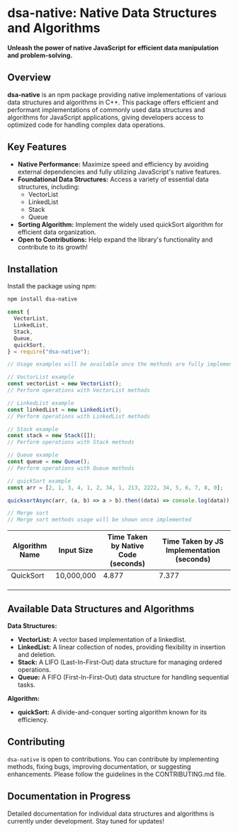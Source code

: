 # dsa-native: Native Data Structures and Algorithms

**Unleash the power of native JavaScript for efficient data manipulation and problem-solving.**

## Overview

**dsa-native** is an npm package providing native implementations of various data structures and algorithms in C++. This package offers efficient and performant implementations of commonly used data structures and algorithms for JavaScript applications, giving developers access to optimized code for handling complex data operations.

## Key Features

- **Native Performance:** Maximize speed and efficiency by avoiding external dependencies and fully utilizing JavaScript's native features.
- **Foundational Data Structures:** Access a variety of essential data structures, including:
  - VectorList
  - LinkedList
  - Stack
  - Queue
- **Sorting Algorithm:** Implement the widely used quickSort algorithm for efficient data organization.
- **Open to Contributions:** Help expand the library's functionality and contribute to its growth!

## Installation

Install the package using npm:

```bash
npm install dsa-native
```

```js
const {
  VectorList,
  LinkedList,
  Stack,
  Queue,
  quickSort,
} = require("dsa-native");

// Usage examples will be available once the methods are fully implemented.

// VectorList example
const vectorList = new VectorList();
// Perform operations with VectorList methods

// LinkedList example
const linkedList = new LinkedList();
// Perform operations with LinkedList methods

// Stack example
const stack = new Stack([]);
// Perform operations with Stack methods

// Queue example
const queue = new Queue();
// Perform operations with Queue methods

// quickSort example
const arr = [2, 1, 3, 4, 1, 2, 34, 1, 213, 2222, 34, 5, 6, 7, 8, 0];

quicksortAsync(arr, (a, b) => a > b).then((data) => console.log(data));

// Merge sort
// Merge sort methods usage will be shown once implemented
```

| Algorithm Name | Input Size | Time Taken by Native Code (seconds) | Time Taken by JS Implementation (seconds) |
| -------------- | ---------- | ----------------------------------- | ----------------------------------------- |
| QuickSort      | 10,000,000 | 4.877                               | 7.377                                     |
|                |            |                                     |                                           |
|                |            |                                     |                                           |
|                |            |                                     |                                           |

## Available Data Structures and Algorithms

**Data Structures:**

- **VectorList:** A vector based implementation of a linkedlist.
- **LinkedList:** A linear collection of nodes, providing flexibility in insertion and deletion.
- **Stack:** A LIFO (Last-In-First-Out) data structure for managing ordered operations.
- **Queue:** A FIFO (First-In-First-Out) data structure for handling sequential tasks.

**Algorithm:**

- **quickSort:** A divide-and-conquer sorting algorithm known for its efficiency.

## Contributing

`dsa-native` is open to contributions. You can contribute by implementing methods, fixing bugs, improving documentation, or suggesting enhancements. Please follow the guidelines in the CONTRIBUTING.md file.

## Documentation in Progress

Detailed documentation for individual data structures and algorithms is currently under development. Stay tuned for updates!
